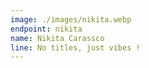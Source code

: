 ```yaml
---
image: ./images/nikita.webp
endpoint: nikita
name: Nikita Carassco
line: No titles, just vibes !
---
```

